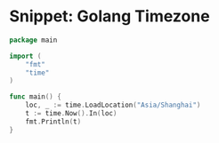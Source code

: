 # Snippet: Golang Timezone

```go
package main

import (
	"fmt"
	"time"
)

func main() {
	loc, _ := time.LoadLocation("Asia/Shanghai")
	t := time.Now().In(loc)
	fmt.Println(t)
}
```
